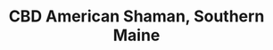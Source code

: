 ---
title: "CBD American Shaman, Southern Maine"
url: /brunswick/cbd-american-shaman-southern-maine/
shop: cannabis
---